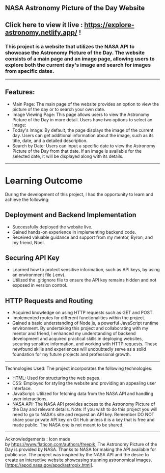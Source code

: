 ## NASA Astronomy Picture of the Day Website
## Click here to view it live : https://explore-astronomy.netlify.app/ !
### This project is a website that utilizes the NASA API to showcase the Astronomy Picture of the Day. The website consists of a main page and an image page, allowing users to explore both the current day's image and search for images from specific dates. 
---
## Features: 
- Main Page: The main page of the website provides an option to view the picture of the day or to search your own date. 
- Image Viewing Page: This page allows users to view the Astronomy Picture of the Day in more detail. Users have two options to select an image:
-  Today's Image: By default, the page displays the image of the current day. Users can get additional information about the image, such as its title, date, and a detailed description.
- Search by Date: Users can input a specific date to view the Astronomy Picture of the Day from that date. If an image is available for the selected date, it will be displayed along with its details.
---
# Learning Outcome
During the development of this project, I had the opportunity to learn and achieve the following:

## Deployment and Backend Implementation
- Successfully deployed the website live.
- Gained hands-on experience in implementing backend code.
- Received valuable guidance and support from my mentor, Byron, and my friend, Noel.
## Securing API Key
- Learned how to protect sensitive information, such as API keys, by using an environment file (.env).
- Utilized the .gitignore file to ensure the API key remains hidden and not exposed in version control.
## HTTP Requests and Routing
- Acquired knowledge on using HTTP requests such as GET and POST.
- Implemented routes for different functionalities within the project.
- Gained a basic understanding of Node.js, a powerful JavaScript runtime environment.
By undertaking this project and collaborating with my mentor and friend, I enhanced my understanding of backend development and acquired practical skills in deploying websites, securing sensitive information, and working with HTTP requests. These newfound skills and experiences will undoubtedly serve as a solid foundation for my future projects and professional growth.

---
Technologies Used:
The project incorporates the following technologies:
- HTML: Used for structuring the web pages.
- CSS: Employed for styling the website and providing an appealing user interface.
- JavaScript: Utilized for fetching data from the NASA API and handling user interactions.
- NASA API: The NASA API provides access to the Astronomy Picture of the Day and relevant details.
Note: If you wish to do this project you will need to go to NASA's site and request an API key. Remember DO NOT share your private API key on Git Hub unless it is a key that is free and made public. The NASA one is not meant to be shared. 
---
Acknowledgements :
Icon made by https://www.flaticon.com/authors/freepik 
The Astronomy Picture of the Day is provided by NASA. Thanks to NASA for making the API available for public use.
The project was inspired by the NASA API and the desire to create an interactive website showcasing stunning astronomical images.
[https://apod.nasa.gov/apod/astropix.html].





